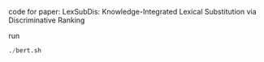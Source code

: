 code for paper: LexSubDis: Knowledge-Integrated Lexical Substitution via Discriminative Ranking

run
```python
./bert.sh
```

